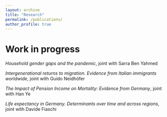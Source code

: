 ```yaml
---
layout: archive
title: "Research"
permalink: /publications/
author_profile: true
---
```


**Work in progress**
===

_Household gender gaps and the pandemic_, joint with Sarra Ben Yahmed 

_Intergenerational returns to migration. Evidence from Italian immigrants worldwide_, joint with Guido Neidhöfer 

_The Impact of Pension Income on Mortality: Evidence from Germany_, joint with Han Ye

_Life expectancy in Germany. Determinants over time and across regions_, joint with Davide Fiaschi
